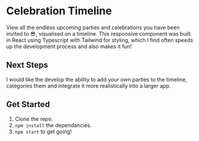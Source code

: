 # Celebration Timeline

View all the endless upcoming parties and celebrations you have been invited to 😎, visualised on a timeline. This responsive component was built in React using Typescript with Tailwind for styling, which I find often speeds up the development process and also makes it fun!

## Next Steps
I would like the develop the ability to add your own parties to the timeline, categories them and integrate it more realistically into a larger app.

## Get Started

1. Clone the repo.
2. ```npm install``` the dependancies.
3. ```npm start``` to get going!
